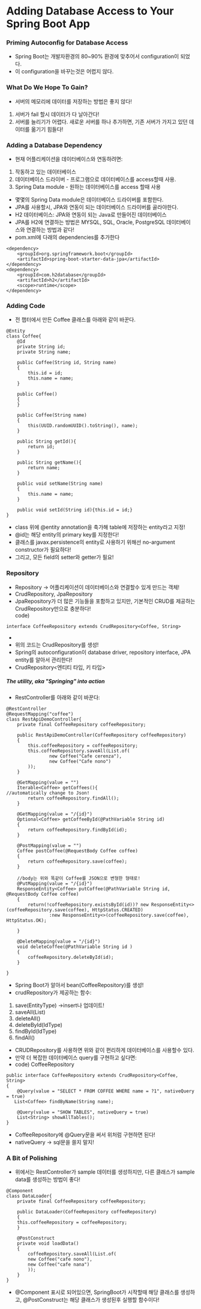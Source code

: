 # Adding Database Access to Your Spring Boot App
  
### Priming Autoconfig for Database Access 
- Spring Boot는 개발자환경의 80~90% 환경에 맞추어서 configuration이 되었다. 
- 이 configuration을 바꾸는것은 어렵지 않다. 
  
### What Do We Hope To Gain?
- 서버의 메모리에 데이터를 저장하는 방법은 좋지 않다! 
1) 서버가 fail 할시 데이터가 다 날아간다! 
2) 서버를 늘리기가 어렵다. 새로운 서버를 하나 추가하면, 기존 서버가 가지고 있던 데이터를 옮기기 힘들다!
  
### Adding a Database Dependency 
- 현재 어플리케이션을 데이터베이스와 연동하려면: 
1) 작동하고 있는 데이터베이스
2) 데이터베이스 드라이버 - 프로그램으로 데이터베이스를 access할때 사용. 
3) Spring Data module - 원하는 데이터베이스를 access 할때 사용 
- 몇몇의 Spring Data module은 데이터베이스 드라이버를 포함한다. 
- JPA를 사용할시, JPA와 연동이 되는 데이터베이스 드라이버를 골라야한다. 
- H2 데이터베이스: JPA와 연동이 되는 Java로 만들어진 데이터베이스
- JPA를 H2에 연결하는 방법은 MYSQL, SQL, Oracle, PostgreSQL 데이터베이스와 연결하는 방법과 같다!
- pom.xml에 다래의 dependencies를 추가한다  
```
<dependency>
    <groupId>org.springframework.boot</groupId>
    <artifactId>spring-boot-starter-data-jpa</artifactId>
</dependency>
<dependency>
    <groupId>com.h2database</groupId>
    <artifactId>h2</artifactId>
    <scope>runtime</scope>
</dependency>
```
  
### Adding Code 
- 전 챕터에서 만든 Coffee 클래스를 아래와 같이 바꾼다.  
```
@Entity
class Coffee{
	@Id
	private String id;
	private String name;

	public Coffee(String id, String name)
	{
		this.id = id;
		this.name = name;
	}
	
	public Coffee()
	{
	}

	public Coffee(String name)
	{
		this(UUID.randomUUID().toString(), name);
	}

	public String getId(){
		return id;
	}

	public String getName(){
		return name;
	}

	public void setName(String name)
	{
		this.name = name;
	}
	
	public void setId(String id){this.id = id;}
}
```  
- class 위에 @entity annotation을 축가해 table에 저장하는 entity라고 지정!
- @id는 해당 entity의 primary key를 지정한다!
- 클래스를 javax.persistence의 entity로 사용하기 위해선 no-argument constructor가 필요하다! 
- 그리고, 모든 field의 setter와 getter가 필요! 
  
### Repository 
- Repository -> 어플리케이션이 데이터베이스와 연결할수 있게 만드는 객체! 
- CrudRepository, JpaRepository
- JpaRepository가 더 많은 기능들을 포함하고 있지만, 기본적인 CRUD를 제공하는 CrudRepository만으로 충분하다!  
code)  
```
interface CoffeeRepository extends CrudRepository<Coffee, String>
```
- 
- 위의 코드는 CrudRepository를 생성! 
- Spring의 autoconfiguration이 database driver, repository interface, JPA entity를 알아서 관리한다!
- CrudRepository<엔티티 타입, 키 타입> 

##### The utility, aka "Springing" into action 
- RestController를 아래와 같이 바꾼다:  
```
@RestController
@RequestMapping("coffee")
class RestApiDemoController{
	private final CoffeeRepository coffeeRepository;

	public RestApiDemoController(CoffeeRepository coffeeRepository)
	{
		this.coffeeRepository = coffeeRepository;
		this.coffeeRepository.saveAll(List.of(
				new Coffee("Cafe cerenza"),
				new Coffee("Cafe nono")
		));
	}

	@GetMapping(value = "")
	Iterable<Coffee> getCoffees(){                               //automatically change to Json!
		return coffeeRepository.findAll();
	}

	@GetMapping(value = "/{id}")
	Optional<Coffee> getCoffeeById(@PathVariable String id)
	{
		return coffeeRepository.findById(id);
	}

	@PostMapping(value = "")
	Coffee postCoffee(@RequestBody Coffee coffee)
	{
		return coffeeRepository.save(coffee);
	}

	//body는 위와 똑같이 Coffee를 JSON으로 변형한 형태로!
	@PutMapping(value = "/{id}")
	ResponseEntity<Coffee> putCoffee(@PathVariable String id, @RequestBody Coffee coffee)
	{
		return(!coffeeRepository.existsById(id))? new ResponseEntity<>(coffeeRepository.save(coffee), HttpStatus.CREATED)
				:new ResponseEntity<>(coffeeRepository.save(coffee), HttpStatus.OK);

	}

	@DeleteMapping(value = "/{id}")
	void deleteCoffee(@PathVariable String id )
	{
		coffeeRepository.deleteById(id);
	}

}
```  
- Spring Boot가 알아서 bean(CoffeeRepository)를 생성!
- crudRepository가 제공하는 함수:
1) save(EntityType)           ->insert나 업데이트! 
2) saveAll(List<EntityType>)
3) deleteAll()
4) deleteById(IdType)
5) findById(IdType)
6) findAll()
- CRUDRepository를 사용하면 위와 같이 편리하게 데이터베이스를 사용할수 있다. 
- 만약 더 복잡한 데이터베이스 query를 구현하고 싶다면: 
- code) CoffeeRepository
```
public interface CoffeeRepository extends CrudRepository<Coffee, String>
{
    @Query(value = "SELECT * FROM COFFEE WHERE name = ?1", nativeQuery = true)
   List<Coffee> findByName(String name);

    @Query(value = "SHOW TABLES", nativeQuery = true)
    List<String> showAllTables();
}
```
- CoffeeRepository에 @Query문을 써서 위처럼 구현하면 된다!
- nativeQuery -> sql문을 쓸지 말지! 
  
### A Bit of Polishing
- 위에서는 RestController가 sample 데이터를 생성하지만, 다른 클래스가 sample data를 생성하는 방법이 좋다!
```
@Component
class DataLoader{
    private final CoffeeRepository coffeeRepository;
    
    public DataLoader(CoffeeRepository coffeeRepository)
    {
    this.coffeeRepository = coffeeRepository;
    }
    
    @PostConstruct
    private void loadData()
    {
        coffeeRepository.saveAll(List.of(
        new Coffee("cafe nono"),
        new Coffee("cafe nana")
        ));
    }
}
``` 
- @Component 표시로 되어있으면, SpringBoot가 시작할때 해당 클래스를 생성하고, @PostConstruct는 해당 클래스가 생성된후 실행할 함수이다!
